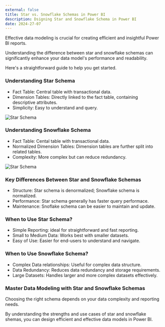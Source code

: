 ```yaml
---
external: false
title: Star vs. Snowflake Schemas in Power BI
description: Dsigning Star and Snowflake Schema in Power BI
date: 2024-27-07
---
```


Effective data modeling is crucial for creating efficient and insightful Power BI reports.

Understanding the difference between star and snowflake schemas can significantly enhance your data model's performance and readability.

Here's a straightforward guide to help you get started.

### Understanding Star Schema

- Fact Table: Central table with transactional data.
- Dimension Tables: Directly linked to the fact table, containing descriptive attributes.
- Simplicity: Easy to understand and query.

![Star Schema](https://learn.microsoft.com/en-us/power-bi/guidance/media/star-schema/star-schema-example1.png)


### Understanding Snowflake Schema

- Fact Table: Cental table with transactional data.
- Normalized Dimension Tables: Dimension tables are further split into related tables.
- Complexity: More complex but can reduce redundancy.

![Star Schema](https://phoenixnap.com/kb/wp-content/uploads/2021/06/snowflake-schema.png)

### Key Differences Between Star and Snowflake Schemas

- Structure: Star schema is denormalized; Snowflake schema is normalized.
- Performance: Star schema generally has faster query performace.
- Maintenance: Snoflake schema can be easier to maintain and update.

### When to Use Star Schema?

- Simple Reporting: ideal for straightforward and fast reporting.
- Small to Medium Data: Works best with smaller datasets.
- Easy of Use: Easier for end-users to understand and navigate.

### When to Use Snowflake Schema?

- Complex Data relationships: Useful for complex data structure.
- Data Redundancy: Reduces data redundancy and storage requirements.
- Large Datasets: Handles larger and more complex datasets effectively.

### Master Data Modeling with Star and Snowflake Schemas

Choosing the right schema depends on your data complexity and reporting needs. 

By understanding the strengths and use cases of star and snowflake shemas, you can design efficient and effective data models in Power BI.